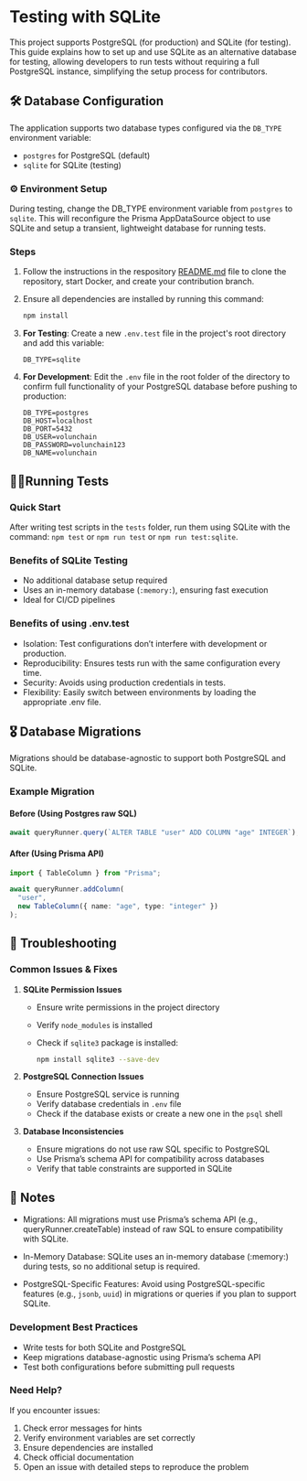 # Testing with SQLite

This project supports PostgreSQL (for production) and SQLite (for testing). This guide explains how to set up and use SQLite as an alternative database for testing, allowing developers to run tests without requiring a full PostgreSQL instance, simplifying the setup process for contributors.

## 🛠️ Database Configuration

The application supports two database types configured via the `DB_TYPE` environment variable:

- `postgres` for PostgreSQL (default)
- `sqlite` for SQLite (testing)

### ⚙️ Environment Setup

During testing, change the DB_TYPE environment variable from `postgres` to `sqlite`. This will reconfigure the Prisma AppDataSource object to use SQLite and setup a transient, lightweight database for running tests.

### Steps

1. Follow the instructions in the respository [README.md](./readme.md) file to clone the repository, start Docker, and create your contribution branch.

2. Ensure all dependencies are installed by running this command:

    ```bash
    npm install
    ```

3. **For Testing**: Create a new `.env.test` file in the project's root directory and add this variable:

    ```env
    DB_TYPE=sqlite
    ```

4. **For Development**: Edit the `.env` file in the root folder of the directory to confirm full functionality of your PostgreSQL database before pushing to production:

    ```env
    DB_TYPE=postgres
    DB_HOST=localhost
    DB_PORT=5432
    DB_USER=volunchain
    DB_PASSWORD=volunchain123
    DB_NAME=volunchain
    ```

## 🏃‍♂️Running Tests

### Quick Start

After writing test scripts in the `tests` folder, run them using SQLite with the  command: `npm test` or `npm run test` or `npm run test:sqlite`.

### Benefits of SQLite Testing

- No additional database setup required
- Uses an in-memory database (`:memory:`), ensuring fast execution
- Ideal for CI/CD pipelines

### Benefits of using .env.test

- Isolation: Test configurations don’t interfere with development or production.
- Reproducibility: Ensures tests run with the same configuration every time.
- Security: Avoids using production credentials in tests.
- Flexibility: Easily switch between environments by loading the appropriate .env file.

## 🎖️ Database Migrations

Migrations should be database-agnostic to support both PostgreSQL and SQLite.

### Example Migration

#### Before (Using Postgres raw SQL)

```typescript
await queryRunner.query(`ALTER TABLE "user" ADD COLUMN "age" INTEGER`);
```

#### After (Using Prisma API)

```typescript
import { TableColumn } from "Prisma";

await queryRunner.addColumn(
  "user",
  new TableColumn({ name: "age", type: "integer" })
);
```

## 🔧 Troubleshooting

### Common Issues & Fixes

1. **SQLite Permission Issues**
   - Ensure write permissions in the project directory
   - Verify `node_modules` is installed
   - Check if `sqlite3` package is installed:

     ```bash
     npm install sqlite3 --save-dev
     ```

2. **PostgreSQL Connection Issues**
   - Ensure PostgreSQL service is running
   - Verify database credentials in `.env` file
   - Check if the database exists or create a new one in the `psql` shell

3. **Database Inconsistencies**

   - Ensure migrations do not use raw SQL specific to PostgreSQL
   - Use Prisma’s schema API for compatibility across databases
   - Verify that table constraints are supported in SQLite

## 📝 Notes

- Migrations: All migrations must use Prisma’s schema API (e.g., queryRunner.createTable) instead of raw SQL to ensure compatibility with SQLite.

- In-Memory Database: SQLite uses an in-memory database (:memory:) during tests, so no additional setup is required.

- PostgreSQL-Specific Features: Avoid using PostgreSQL-specific features (e.g., `jsonb`, `uuid`) in migrations or queries if you plan to support SQLite.

### Development Best Practices

- Write tests for both SQLite and PostgreSQL
- Keep migrations database-agnostic using Prisma’s schema API
- Test both configurations before submitting pull requests

### Need Help?

If you encounter issues:

1. Check error messages for hints
2. Verify environment variables are set correctly
3. Ensure dependencies are installed
4. Check official documentation
5. Open an issue with detailed steps to reproduce the problem
